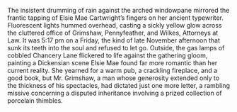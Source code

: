 The insistent drumming of rain against the arched windowpane mirrored the frantic tapping of Elsie Mae Cartwright’s fingers on her ancient typewriter.  Fluorescent lights hummed overhead, casting a sickly yellow glow across the cluttered office of Grimshaw, Pennyfeather, and Wilkes, Attorneys at Law.  It was 5:17 pm on a Friday, the kind of late November afternoon that sunk its teeth into the soul and refused to let go. Outside, the gas lamps of cobbled Chancery Lane flickered to life against the gathering gloom, painting a Dickensian scene Elsie Mae found far more romantic than her current reality.  She yearned for a warm pub, a crackling fireplace, and a good book, but Mr. Grimshaw, a man whose generosity extended only to the thickness of his spectacles, had dictated just one more letter, a rambling missive concerning a disputed inheritance involving a prized collection of porcelain thimbles.
